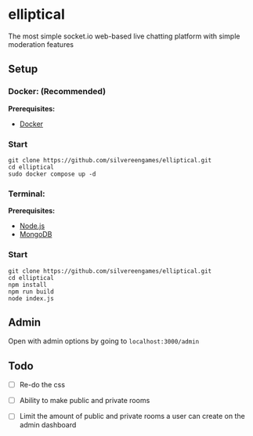 # elliptical
The most simple socket.io web-based live chatting platform with simple moderation features

## Setup
### Docker: (Recommended)
**Prerequisites:**
- [Docker](https://docs.docker.com/engine/install/)
### Start
```
git clone https://github.com/silvereengames/elliptical.git
cd elliptical
sudo docker compose up -d
```
### Terminal:
**Prerequisites:**
- [Node.js](https://nodejs.org/)
- [MongoDB](https://www.mongodb.com/try/download/community-edition)
### Start
```
git clone https://github.com/silvereengames/elliptical.git
cd elliptical
npm install
npm run build
node index.js
```

## Admin
Open with admin options by going to `localhost:3000/admin`

## Todo
- [ ] Re-do the css

- [ ] Ability to make public and private rooms

- [ ] Limit the amount of public and private rooms a user can create on the admin dashboard
